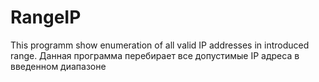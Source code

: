 # RangeIP
This programm show enumeration of all valid IP addresses in introduced range.
Данная программа перебирает все допустимые IP адреса в введенном диапазоне
